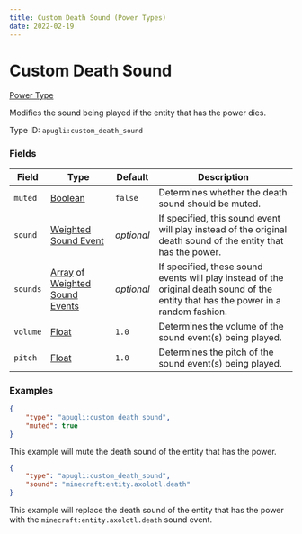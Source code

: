 ```yaml
---
title: Custom Death Sound (Power Types)
date: 2022-02-19
---
```


# Custom Death Sound

[Power Type](../power_types.md)

Modifies the sound being played if the entity that has the power dies.

Type ID: `apugli:custom_death_sound`


### Fields

Field | Type | Default | Description
------|------|---------|------------
`muted` | [Boolean](https://origins.readthedocs.io/en/latest/types/data_types/boolean/) | `false` | Determines whether the death sound should be muted.
`sound` | [Weighted Sound Event](../data_types/weighted_sound_event.md) | *optional* | If specified, this sound event will play instead of the original death sound of the entity that has the power.
`sounds` | [Array](https://origins.readthedocs.io/en/latest/types/data_types/array/) of [Weighted Sound Events](../data_types/weighted_sound_event.md) | *optional* | If specified, these sound events will play instead of the original death sound of the entity that has the power in a random fashion.
`volume` | [Float](https://origins.readthedocs.io/en/latest/types/data_types/float/) | `1.0` | Determines the volume of the sound event(s) being played.
`pitch` | [Float](https://origins.readthedocs.io/en/latest/types/data_types/float/) | `1.0` | Determines the pitch of the sound event(s) being played.


### Examples

```json
{
    "type": "apugli:custom_death_sound",
    "muted": true
}
```

This example will mute the death sound of the entity that has the power.
<br>

```json
{
    "type": "apugli:custom_death_sound",
    "sound": "minecraft:entity.axolotl.death"
}
```

This example will replace the death sound of the entity that has the power with the `minecraft:entity.axolotl.death` sound event.
